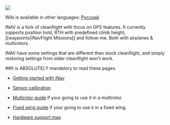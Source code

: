 ![](http://static.rcgroups.net/forums/attachments/6/1/0/3/7/6/a9088858-102-inav.png)

Wiki is available in other languages: [Русский](https://github.com/iNavFlight/ru_wiki/wiki)

INAV is a fork of cleanflight with focus on GPS features.
It currently supports position hold, RTH with predefined climb height, [[waypoints|iNavFlight Missions]] and follow-me. Both with airplanes & multirotors.

INAV have some settings that are different than stock cleanflight, and simply restoring settings from older cleanflight won't work.

##It is ABSOLUTELY mandatory to read these pages.

- [Getting started with iNav](https://github.com/iNavFlight/inav/wiki/Getting-started-with-iNav)

- [Sensor calibration](https://github.com/iNavFlight/inav/wiki/Sensor-calibration)

- [Multirotor guide](https://github.com/iNavFlight/inav/wiki/Multirotor-guide) if your going to use it in a multirotor.

- [Fixed wing guide](https://github.com/iNavFlight/inav/wiki/Fixed-wing-guide) if your going to use it in a fixed wing.

- [Hardware support map](https://github.com/iNavFlight/inav/wiki/Hardware-and-feature-support-map)